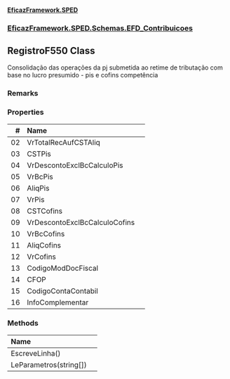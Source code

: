 #### [EficazFramework.SPED](EficazFrameworkSPED.md 'EficazFramework SPED')
### [EficazFramework.SPED.Schemas.EFD_Contribuicoes](EficazFramework.SPED.Schemas.EFD_Contribuicoes.md 'EficazFramework.SPED.Schemas.EFD_Contribuicoes')

## RegistroF550 Class

Consolidação das operações da pj submetida ao retime de tributação com base no lucro presumido - pis e cofins competência

### Remarks
### Properties

| # | Name | |
| ---: | :--- | :--- |
| 02 | VrTotalRecAufCSTAliq |  |
| 03 | CSTPis |  |
| 04 | VrDescontoExclBcCalculoPis |  |
| 05 | VrBcPis |  |
| 06 | AliqPis |  |
| 07 | VrPis |  |
| 08 | CSTCofins |  |
| 09 | VrDescontoExclBcCalculoCofins |  |
| 10 | VrBcCofins |  |
| 11 | AliqCofins |  |
| 12 | VrCofins |  |
| 13 | CodigoModDocFiscal |  |
| 14 | CFOP |  |
| 15 | CodigoContaContabil |  |
| 16 | InfoComplementar |  |
### Methods

| Name | |
| :--- | :--- |
| EscreveLinha() |  |
| LeParametros(string[]) |  |
